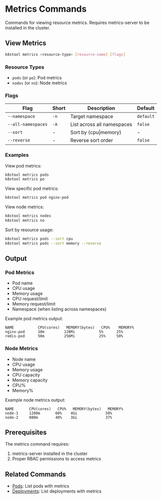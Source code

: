 # Metrics Commands

Commands for viewing resource metrics. Requires metrics-server to be installed in the cluster.

## View Metrics

```bash
k8stool metrics <resource-type> [resource-name] [flags]
```

### Resource Types
- `pods` (or `po`): Pod metrics
- `nodes` (or `no`): Node metrics

### Flags
| Flag | Short | Description | Default |
|------|-------|-------------|---------|
| `--namespace` | `-n` | Target namespace | `default` |
| `--all-namespaces` | `-A` | List across all namespaces | `false` |
| `--sort` | - | Sort by (cpu\|memory) | - |
| `--reverse` | - | Reverse sort order | `false` |

### Examples

View pod metrics:
```bash
k8stool metrics pods
k8stool metrics po
```

View specific pod metrics:
```bash
k8stool metrics pod nginx-pod
```

View node metrics:
```bash
k8stool metrics nodes
k8stool metrics no
```

Sort by resource usage:
```bash
k8stool metrics pods --sort cpu
k8stool metrics pods --sort memory --reverse
```

## Output

### Pod Metrics
- Pod name
- CPU usage
- Memory usage
- CPU request/limit
- Memory request/limit
- Namespace (when listing across namespaces)

Example pod metrics output:
```
NAME           CPU(cores)   MEMORY(bytes)   CPU%    MEMORY%
nginx-pod      10m         128Mi           5%      25%
redis-pod      50m         256Mi           25%     50%
```

### Node Metrics
- Node name
- CPU usage
- Memory usage
- CPU capacity
- Memory capacity
- CPU%
- Memory%

Example node metrics output:
```
NAME       CPU(cores)   CPU%   MEMORY(bytes)   MEMORY%
node-1     1200m       60%    4Gi             50%
node-2     800m        40%    3Gi             37%
```

## Prerequisites

The metrics command requires:
1. metrics-server installed in the cluster
2. Proper RBAC permissions to access metrics

## Related Commands

- [Pods](pods.md): List pods with metrics
- [Deployments](deployments.md): List deployments with metrics 